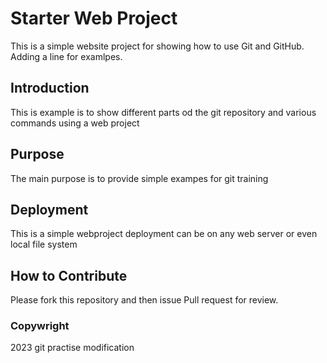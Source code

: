 # Starter Web Project

This is a simple website project for showing how to use Git and GitHub. Adding a line for examlpes.

## Introduction

This is example is to show different parts od the git repository and various commands using a web project

## Purpose
 The main purpose is to provide simple exampes for git training

## Deployment
This is a simple webproject deployment can be on any web server or even local file system

## How to Contribute
Please fork this repository and then issue Pull request for review.
### Copywright
2023
git practise
modification

